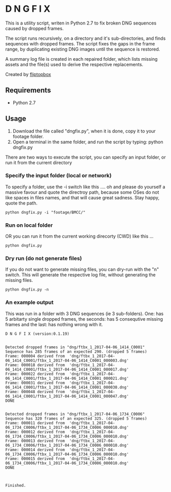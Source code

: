 # D N G F I X

This is a utility script, writen in Python 2.7 to fix broken DNG sequences caused by dropped frames.

The script runs recursively, on a directory and it's sub-directories, and finds sequences with dropped frames. The script fixes the gaps in the frame range, by duplicating existing DNG images until the sequence is restored.

A summary log file is created in each repaired folder, which lists missing assets and the file(s) used to derive the respective replacements.

Created by [fliptopbox](https://github.com/fliptopbox/)

## Requirements

- Python 2.7

## Usage

1. Download the file called "dngfix.py", when it is done, copy it to your footage folder.
2. Open a terminal in the same folder, and run the script by typing: python dngfix.py

There are two ways to execute the script, you can specify an input folder, or run it from the current directory

### Specify the input folder (local or network)
To specify a folder, use the -i switch like this .... oh and please do yourself a massive favour and quote the directroy path, because some OSes do not like spaces in files names, and that will cause great sadness. Stay happy, quote the path.

    python dngfix.py -i "footage/BMCC/"

### Run on local folder
OR you can run it from the current working direcorty (CWD) like this ...

    python dngfix.py

### Dry run (do not generate files)
If you do not want to generate missing files, you can dry-run with the "n" switch. This will generate the respective log file, without generating the missing files.

    python dngfix.py -n


### An example output

This was run in a folder with 3 DNG sequences (ie 3 sub-folders). One: has 5 arbitarty single dropped frames, the seconds: has 5 consequtive missing frames and the last: has nothing wrong with it.

    D N G F I X (version:0.1.19)


    Detected dropped frames in "dng/ftbx_1_2017-04-06_1414_C0001"
    Sequence has 285 frames of an expected 290. (dropped 5 frames)
    Frame: 000004 derived from  'dng/ftbx_1_2017-04-06_1414_C0001/ftbx_1_2017-04-06_1414_C0001_000003.dng'
    Frame: 000018 derived from  'dng/ftbx_1_2017-04-06_1414_C0001/ftbx_1_2017-04-06_1414_C0001_000017.dng'
    Frame: 000022 derived from  'dng/ftbx_1_2017-04-06_1414_C0001/ftbx_1_2017-04-06_1414_C0001_000021.dng'
    Frame: 000031 derived from  'dng/ftbx_1_2017-04-06_1414_C0001/ftbx_1_2017-04-06_1414_C0001_000030.dng'
    Frame: 000048 derived from  'dng/ftbx_1_2017-04-06_1414_C0001/ftbx_1_2017-04-06_1414_C0001_000047.dng'
    DONE


    Detected dropped frames in "dng/ftbx_1_2017-04-06_1734_C0006"
    Sequence has 320 frames of an expected 325. (dropped 5 frames)
    Frame: 000011 derived from  'dng/ftbx_1_2017-04-06_1734_C0006/ftbx_1_2017-04-06_1734_C0006_000010.dng'
    Frame: 000012 derived from  'dng/ftbx_1_2017-04-06_1734_C0006/ftbx_1_2017-04-06_1734_C0006_000010.dng'
    Frame: 000013 derived from  'dng/ftbx_1_2017-04-06_1734_C0006/ftbx_1_2017-04-06_1734_C0006_000010.dng'
    Frame: 000014 derived from  'dng/ftbx_1_2017-04-06_1734_C0006/ftbx_1_2017-04-06_1734_C0006_000010.dng'
    Frame: 000015 derived from  'dng/ftbx_1_2017-04-06_1734_C0006/ftbx_1_2017-04-06_1734_C0006_000010.dng'
    DONE



    Finished.